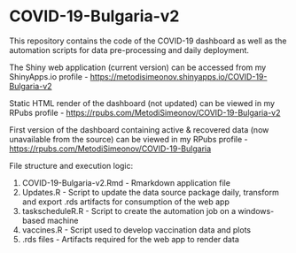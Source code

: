 # COVID-19-Bulgaria-v2

This repository contains the code of the COVID-19 dashboard as well as the automation scripts for data pre-processing and daily deployment.
 
The Shiny web application (current version) can be accessed from my ShinyApps.io profile - https://metodisimeonov.shinyapps.io/COVID-19-Bulgaria-v2
 
Static HTML render of the dashboard (not updated) can be viewed in my RPubs profile - https://rpubs.com/MetodiSimeonov/COVID-19-Bulgaria-v2

First version of the dashboard containing active & recovered data (now unavailable from the source) can be viewed in my RPubs profile - https://rpubs.com/MetodiSimeonov/COVID-19-Bulgaria 

File structure and execution logic:

1. COVID-19-Bulgaria-v2.Rmd - Rmarkdown application file
2. Updates.R       - Script to update the data source package daily, transform and export .rds artifacts for consumption of the web app
3. taskscheduleR.R - Script to create the automation job on a windows-based machine 
4. vaccines.R      - Script used to develop vaccination data and plots 
5. .rds files      - Artifacts required for the web app to render data  
